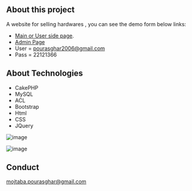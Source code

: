 ## About this project

 A website for selling hardwares , you can see the demo form below links:

- [Main or User side page](https://shop.brandimo.ir/).
- [Admin Page](https://shop.brandimo.ir/admin)
- User = pourasghar2006@gmail.com
- Pass = 22121366


## About Technologies

- CakePHP
- MySQL
- ACL
- Bootstrap
- Html
- CSS
- JQuery

![image](https://github.com/pourasghar-mojtaba/hardware-shop/assets/133751812/065a8a2c-4886-49d2-8d70-5cfa8aed1c87)

![image](https://github.com/pourasghar-mojtaba/ariafateh/assets/133751812/a41cb25b-7303-4ba1-901c-7cf5535a5929)



## Conduct

mojtaba.pourasghar@gmail.com

